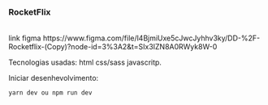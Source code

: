 ### RocketFlix
<br/>
link figma   https://www.figma.com/file/l4BjmiUxe5cJwcJyhhv3ky/DD-%2F-Rocketflix-(Copy)?node-id=3%3A2&t=SIx3IZN8A0RWyk8W-0
<br/>

Tecnologias usadas: html css/sass javascritp.

Iniciar desenhevolvimento:
```bash
yarn dev ou npm run dev
```